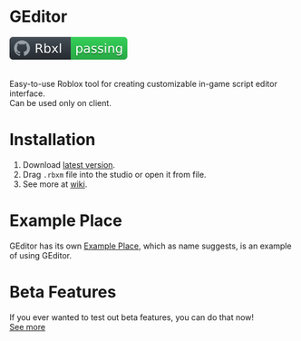 # GEditor
<div align="left">
	<a href="https://www.roblox.com/groups/33231285/The-Mountain-Games#!/about">
		<img src="https://github.com/gdr1461/GEditor/blob/main/svgviewer-output.svg" alt="Roblox Group">
	</a>
</div>
<br>

Easy-to-use Roblox tool for creating customizable in-game script editor interface. <br />
Can be used only on client.

# Installation
1. Download [latest version](https://github.com/gdr1461/GEditor/releases).
2. Drag `.rbxm` file into the studio or open it from file.
3. See more at [wiki](https://github.com/gdr1461/GEditor/wiki). 

# Example Place
GEditor has its own [Example Place](https://github.com/gdr1461/GEditor/tree/Beta-Features), which as name suggests, is an example of using GEditor.

# Beta Features
If you ever wanted to test out beta features, you can do that now! <br />
[See more]()
